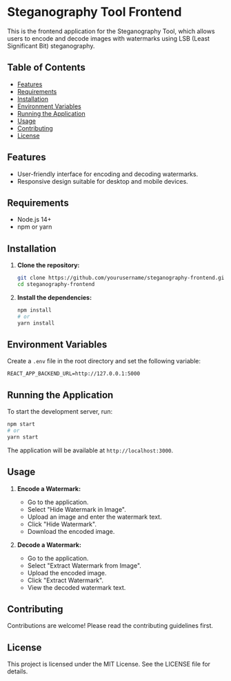 
# Steganography Tool Frontend

This is the frontend application for the Steganography Tool, which allows users to encode and decode images with watermarks using LSB (Least Significant Bit) steganography.

## Table of Contents

- [Features](#features)
- [Requirements](#requirements)
- [Installation](#installation)
- [Environment Variables](#environment-variables)
- [Running the Application](#running-the-application)
- [Usage](#usage)
- [Contributing](#contributing)
- [License](#license)

## Features

- User-friendly interface for encoding and decoding watermarks.
- Responsive design suitable for desktop and mobile devices.

## Requirements

- Node.js 14+
- npm or yarn

## Installation

1. **Clone the repository:**

    ```bash
    git clone https://github.com/yourusername/steganography-frontend.git
    cd steganography-frontend
    ```

2. **Install the dependencies:**

    ```bash
    npm install
    # or
    yarn install
    ```

## Environment Variables

Create a `.env` file in the root directory and set the following variable:

```
REACT_APP_BACKEND_URL=http://127.0.0.1:5000
```

## Running the Application

To start the development server, run:

```bash
npm start
# or
yarn start
```

The application will be available at `http://localhost:3000`.


## Usage

1. **Encode a Watermark:**

    - Go to the application.
    - Select "Hide Watermark in Image".
    - Upload an image and enter the watermark text.
    - Click "Hide Watermark".
    - Download the encoded image.

2. **Decode a Watermark:**

    - Go to the application.
    - Select "Extract Watermark from Image".
    - Upload the encoded image.
    - Click "Extract Watermark".
    - View the decoded watermark text.

## Contributing

Contributions are welcome! Please read the contributing guidelines first.

## License

This project is licensed under the MIT License. See the LICENSE file for details.
